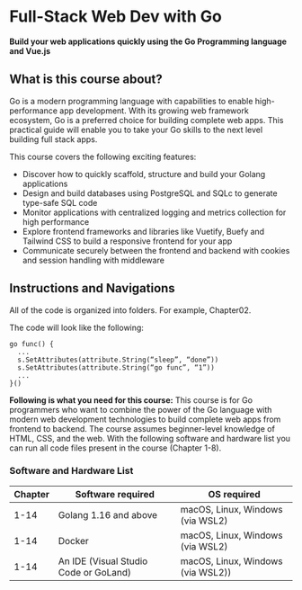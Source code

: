 # Full-Stack Web Dev with Go


**Build your web applications quickly using the Go Programming language and Vue.js**

## What is this course about?
Go is a modern programming language with capabilities to enable high-performance app development. With its growing web framework ecosystem, Go is a preferred choice for building complete web apps. This practical guide will enable you to take your Go skills to the next level building full stack apps.

This course covers the following exciting features: 
* Discover how to quickly scaffold, structure and build your Golang applications
* Design and build databases using PostgreSQL and SQLc to generate type-safe SQL code
* Monitor applications with centralized logging and metrics collection for high performance
* Explore frontend frameworks and libraries like Vuetify, Buefy and Tailwind CSS to build a responsive frontend for your app
* Communicate securely between the frontend and backend with cookies and session handling with middleware


## Instructions and Navigations
All of the code is organized into folders. For example, Chapter02.

The code will look like the following:
```
go func() {
  ...
  s.SetAttributes(attribute.String(“sleep”, “done”))
  s.SetAttributes(attribute.String(“go func”, “1”))
  ...
}()
```

**Following is what you need for this course:**
This course is for Go programmers who want to combine the power of the Go language with modern web development technologies to build complete web apps from frontend to backend. The course assumes beginner-level knowledge of HTML, CSS, and the web.
With the following software and hardware list you can run all code files present in the course (Chapter 1-8).

### Software and Hardware List

| Chapter  | Software required                   | OS required                        |
| -------- | ------------------------------------| -----------------------------------|
| 1-14        | Golang 1.16 and above                  | macOS, Linux, Windows (via WSL2) |
| 1-14      | Docker           | macOS, Linux, Windows (via WSL2)|
| 1-14     |An IDE (Visual Studio Code or GoLand)         |macOS, Linux, Windows (via WSL2)) |


